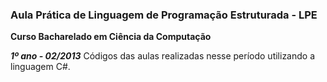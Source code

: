 ### Aula Prática de Linguagem de Programação Estruturada - LPE
**Curso Bacharelado em Ciência da Computação**

***1º ano - 02/2013***
Códigos das aulas realizadas nesse período utilizando a linguagem C#.
